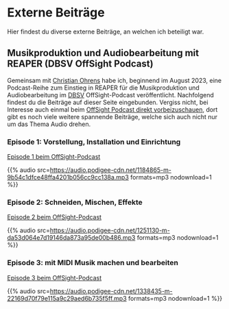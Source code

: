 <!--
.. title: Externe Beiträge
.. slug: contributions
.. date: 2024-03-25 18:40:30 UTC+01:00
.. tags: 
.. category: 
.. link: 
.. description: 
.. type: text
-->

# Externe Beiträge

Hier findest du diverse externe Beiträge, an welchen ich beteiligt war.

## Musikproduktion und Audiobearbeitung mit REAPER (DBSV OffSight Podcast)

Gemeinsam mit [Christian Ohrens](https://christian-ohrens.de/) habe ich, beginnend im August 2023, eine Podcast-Reihe zum Einstieg in REAPER für die Musikproduktion und Audiobearbeitung im [DBSV](https://www.dbsv.org/) OffSight-Podcast veröffentlicht. Nachfolgend findest du die Beiträge auf dieser Seite eingebunden. Vergiss nicht, bei Interesse auch einmal beim [OffSight Podcast direkt vorbeizuschauen](https://offsight.podigee.io/), dort gibt es noch viele weitere spannende Beiträge, welche sich auch nicht nur um das Thema Audio drehen.

### Episode 1: Vorstellung, Installation und Einrichtung

[Episode 1 beim OffSight-Podcast](https://offsight.podigee.io/174-reaper1)

{{% audio src=https://audio.podigee-cdn.net/1184865-m-9b54c1dfce48ffa4201b056cc9cc138a.mp3 formats=mp3 nodownload=1 %}}

### Episode 2: Schneiden, Mischen, Effekte

[Episode 2 beim OffSight-Podcast](https://offsight.podigee.io/179-reaper2)

{{% audio src=https://audio.podigee-cdn.net/1251130-m-da53d064e7d19146da873a95de00b486.mp3 formats=mp3 nodownload=1 %}}

### Episode 3: mit MIDI Musik machen und bearbeiten

[Episode 3 beim OffSight-Podcast](https://offsight.podigee.io/184-reaper3)

{{% audio src=https://audio.podigee-cdn.net/1338435-m-22169d70f79e115a9c29aed6b735f5ff.mp3 formats=mp3 nodownload=1 %}}

